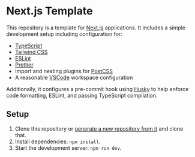 # Next.js Template

This repository is a template for [Next.js](https://nextjs.org) applications.
It includes a simple development setup including configuration for:

- [TypeScript](https://www.typescriptlang.org)
- [Tailwind CSS](https://tailwindcss.com)
- [ESLint](https://eslint.org)
- [Prettier](https://prettier.io)
- Import and nesting plugins for [PostCSS](https://postcss.org)
- A reasonable [VSCode](https://code.visualstudio.com) workspace configuration

Additionally, it configures a pre-commit hook using
[Husky](https://github.com/typicode/husky) to help enforce code formatting,
ESLint, and passing TypeScript compilation.

## Setup

1. Clone this repository or [generate a new repository from it](https://github.com/jclem/next-template/generate) and clone that.
1. Install dependencies: `npm install`.
1. Start the development server: `npm run dev`.
